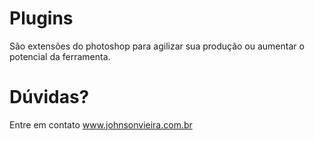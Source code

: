 Plugins
===============
São extensões do photoshop para agilizar sua produção ou aumentar o potencial da ferramenta.

Dúvidas?
===============
Entre em contato www.johnsonvieira.com.br
